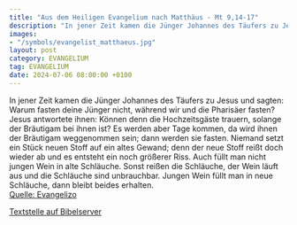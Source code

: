 ```yaml
---
title: "Aus dem Heiligen Evangelium nach Matthäus - Mt 9,14-17"
description: "In jener Zeit kamen die Jünger Johannes des Täufers zu Jesus und sagten: Warum fasten deine Jünger nicht, während wir und die Pharisäer fasten? Jesus antwortete ihnen: Können denn die Hochzeitsgäste trauern, solange der Bräutigam bei ihnen ist? Es werden aber Tage kommen, da wird...."
images:
- "/symbols/evangelist_matthaeus.jpg"
layout: post
category: EVANGELIUM
tag: EVANGELIUM
date: 2024-07-06 08:00:00 +0100
---
```

In jener Zeit kamen die Jünger Johannes des Täufers zu Jesus und sagten: Warum fasten deine Jünger nicht, während wir und die Pharisäer fasten?
Jesus antwortete ihnen: Können denn die Hochzeitsgäste trauern, solange der Bräutigam bei ihnen ist? Es werden aber Tage kommen, da wird ihnen der Bräutigam weggenommen sein; dann werden sie fasten.<!--more-->
Niemand setzt ein Stück neuen Stoff auf ein altes Gewand; denn der neue Stoff reißt doch wieder ab und es entsteht ein noch größerer Riss.
Auch füllt man nicht jungen Wein in alte Schläuche. Sonst reißen die Schläuche, der Wein läuft aus und die Schläuche sind unbrauchbar. Jungen Wein füllt man in neue Schläuche, dann bleibt beides erhalten.<br>
[Quelle: Evangelizo](https://evangeliumtagfuertag.org/DE/gospel)

[Textstelle auf Bibelserver](https://www.bibleserver.com/EU/Matthäus9,14-17)
